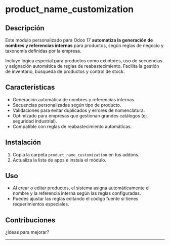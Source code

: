 # product_name_customization

## Descripción

Este módulo personalizado para Odoo 17 **automatiza la generación de nombres y referencias internas** para productos, según reglas de negocio y taxonomía definidas por la empresa.

Incluye lógica especial para productos como extintores, uso de secuencias y asignación automática de reglas de reabastecimiento. Facilita la gestión de inventario, búsqueda de productos y control de stock.

## Características

- Generación automática de nombres y referencias internas.
- Secuencias personalizadas según tipo de producto.
- Validaciones para evitar duplicados y errores de nomenclatura.
- Optimizado para empresas que gestionan grandes catálogos (ej. seguridad industrial).
- Compatible con reglas de reabastecimiento automáticas.

## Instalación

1. Copia la carpeta `product_name_customization` en tus addons.
2. Actualiza la lista de apps e instala el módulo.

## Uso

- Al crear o editar productos, el sistema asigna automáticamente el nombre y la referencia interna según las reglas configuradas.
- Puedes ajustar las reglas editando el código fuente si tienes requerimientos especiales.

## Contribuciones

¿Ideas para mejorar? 

---
